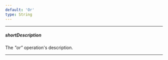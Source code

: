 ```yaml
---
default: 'Or'
type: String
---
```

---
##### shortDescription
The *"or"* operation's description.

---
